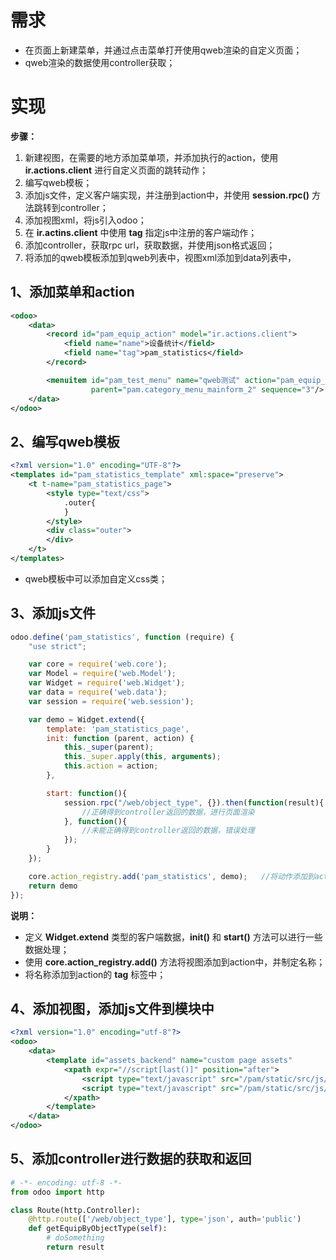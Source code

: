 # 需求

- 在页面上新建菜单，并通过点击菜单打开使用qweb渲染的自定义页面；
- qweb渲染的数据使用controller获取；

# 实现

**步骤：**

1. 新建视图，在需要的地方添加菜单项，并添加执行的action，使用 **ir.actions.client** 进行自定义页面的跳转动作；
2. 编写qweb模板；
3. 添加js文件，定义客户端实现，并注册到action中，并使用 **session.rpc()** 方法跳转到controller；
4. 添加视图xml，将js引入odoo；
5. 在 **ir.actins.client** 中使用 **tag** 指定js中注册的客户端动作；
6. 添加controller，获取rpc url，获取数据，并使用json格式返回；
7. 将添加的qweb模板添加到qweb列表中，视图xml添加到data列表中，

## 1、添加菜单和action

```xml
<odoo>
    <data>
        <record id="pam_equip_action" model="ir.actions.client">
            <field name="name">设备统计</field>
            <field name="tag">pam_statistics</field>
        </record>

        <menuitem id="pam_test_menu" name="qweb测试" action="pam_equip_action"
                  parent="pam.category_menu_mainform_2" sequence="3"/>
    </data>
</odoo>
```

## 2、编写qweb模板

```xml
<?xml version="1.0" encoding="UTF-8"?>
<templates id="pam_statistics_template" xml:space="preserve">
	<t t-name="pam_statistics_page">
		<style type="text/css">
			.outer{
			}
		</style>
		<div class="outer">
		</div>
	</t>
</templates>
```

- qweb模板中可以添加自定义css类；

## 3、添加js文件

```javascript
odoo.define('pam_statistics', function (require) {
    "use strict";

    var core = require('web.core');
    var Model = require('web.Model');
    var Widget = require('web.Widget');
    var data = require('web.data');
    var session = require('web.session');

    var demo = Widget.extend({
        template: 'pam_statistics_page',
        init: function (parent, action) {
            this._super(parent);
            this._super.apply(this, arguments);
            this.action = action;
        },

        start: function(){
            session.rpc("/web/object_type", {}).then(function(result){
                //正确得到controller返回的数据，进行页面渲染
            }, function(){
                //未能正确得到controller返回的数据，错误处理
            });
        }
    });

    core.action_registry.add('pam_statistics', demo);	//将动作添加到action中
    return demo
});
```

**说明：**

- 定义 **Widget.extend** 类型的客户端数据，**init()** 和 **start()** 方法可以进行一些数据处理；
- 使用 **core.action_registry.add()** 方法将视图添加到action中，并制定名称；
- 将名称添加到action的 **tag** 标签中；

## 4、添加视图，添加js文件到模块中

```xml
<?xml version="1.0" encoding="utf-8"?>
<odoo>
	<data>
		<template id="assets_backend" name="custom page assets" 		inherit_id="web.assets_backend">
			<xpath expr="//script[last()]" position="after">
				<script type="text/javascript" src="/pam/static/src/js/action.js" />
				<script type="text/javascript" src="/pam/static/src/js/test.js" />
			</xpath>
		</template>
	</data>
</odoo>
```

## 5、添加controller进行数据的获取和返回

```python
# -*- encoding: utf-8 -*-
from odoo import http

class Route(http.Controller):
    @http.route(['/web/object_type'], type='json', auth='public')
    def getEquipByObjectType(self):
		# doSomething
        return result
```

